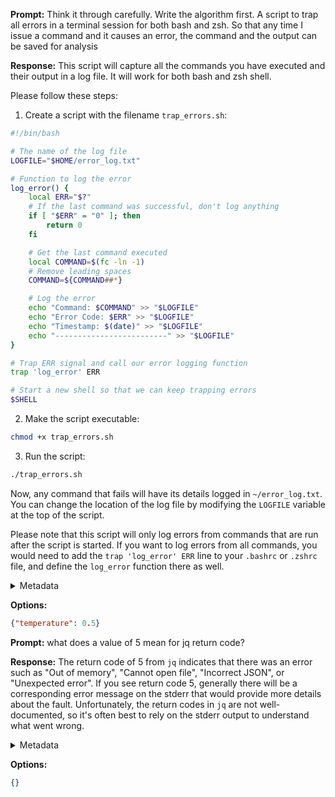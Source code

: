 **Prompt:**
Think it through carefully. Write the algorithm first. A script to trap all errors in a terminal session for both bash and zsh. So that any time I issue a command and it causes an error, the command and the output can be saved for analysis


**Response:**
This script will capture all the commands you have executed and their output in a log file. It will work for both bash and zsh shell. 

Please follow these steps:

1. Create a script with the filename `trap_errors.sh`:

```bash
#!/bin/bash

# The name of the log file
LOGFILE="$HOME/error_log.txt"

# Function to log the error
log_error() {
    local ERR="$?"
    # If the last command was successful, don't log anything
    if [ "$ERR" = "0" ]; then
        return 0
    fi

    # Get the last command executed
    local COMMAND=$(fc -ln -1)
    # Remove leading spaces
    COMMAND=${COMMAND##*}

    # Log the error
    echo "Command: $COMMAND" >> "$LOGFILE"
    echo "Error Code: $ERR" >> "$LOGFILE"
    echo "Timestamp: $(date)" >> "$LOGFILE"
    echo "-------------------------" >> "$LOGFILE"
}

# Trap ERR signal and call our error logging function
trap 'log_error' ERR

# Start a new shell so that we can keep trapping errors
$SHELL
```

2. Make the script executable:

```bash
chmod +x trap_errors.sh
```

3. Run the script:

```bash
./trap_errors.sh
```

Now, any command that fails will have its details logged in `~/error_log.txt`. You can change the location of the log file by modifying the `LOGFILE` variable at the top of the script.

Please note that this script will only log errors from commands that are run after the script is started. If you want to log errors from all commands, you would need to add the `trap 'log_error' ERR` line to your `.bashrc` or `.zshrc` file, and define the `log_error` function there as well.

<details><summary>Metadata</summary>

- Duration: 26651 ms
- Datetime: 2023-08-27T10:22:02.041591
- Model: gpt-4-0613

</details>

**Options:**
```json
{"temperature": 0.5}
```

**Prompt:**
what does a value of 5 mean for jq return code?

**Response:**
The return code of 5 from `jq` indicates that there was an error such as "Out of memory", "Cannot open file", "Incorrect JSON", or "Unexpected error". If you see return code 5, generally there will be a corresponding error message on the stderr that would provide more details about the fault. Unfortunately, the return codes in `jq` are not well-documented, so it's often best to rely on the stderr output to understand what went wrong.

<details><summary>Metadata</summary>

- Duration: 7209 ms
- Datetime: 2023-08-27T10:27:20.907305
- Model: gpt-4-0613

</details>

**Options:**
```json
{}
```

